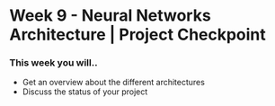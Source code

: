 # Week 9 - Neural Networks Architecture | Project Checkpoint



### This week you will..

* Get an overview about the different architectures
* Discuss the status of your project&#x20;
